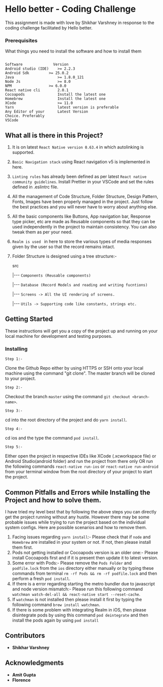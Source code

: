 # Hello better - Coding Challenge

This assignment is made with love by Shikhar Varshney in response to the coding challenge facilitated by Hello better.

### Prerequisites

What things you need to install the software and how to install them

```

Software	          Version
Android studio (IDE)	>= 2.2.3
Android Sdk	        >= 25.0.2
Java	                >= 1.8.0_121
Node Js	                >= 8.0
NPM	                >= 6.0.0
React native cli        2.0.1
Cocoapods               Install the latest one
Homebrew                Install the latest one
XCode                   >= 11.0
Yarn                    latest version is preferable
Any Editor of your      Latest Version
Choice. Preferably 
VSCode
```

## What all is there in this Project?

1. It is on latest ```React Native version 0.63.4``` in which autolinking is supported.
2. ```Basic Navigation stack``` using React navigation v5 is implemented in here.
3. ```Linting rules``` has already been defined as per latest ```React native community guidelines```. Install Prettier in your VSCode and set the rules defined in .eslintrc file.
4. All the management of Code Structure, Folder Structure, Design Pattern, Fonts, Images have been properly managed in the project. Just follow the best practices and you will never have to worry about anything else.
5. All the basic components like Buttons, App navigation bar, Response type picker, etc are made as Reusable components so that they can be used independently in the project to maintain consistency. You can also tweak them as per your need.
6. ```Realm is used ``` in here to store the various types of media responses given by the user so that the record remains intact.
7. Folder Structure is designed using a tree structure:-

    src

     |--- ```Components (Reusable components)```

     |--- ```Database (Record Models and reading and writing fucntions)```

     |--- ```Screens -> All the UI rendering of screens.```

     |--- ```Utils -> Supporting code like constants, strings etc.```

## Getting Started

These instructions will get you a copy of the project up and running on your local machine for development and testing purposes.



### Installing

```
Step 1:-
```
Clone the Github Repo either by using HTTPS or SSH onto your local machine using the command "git clone". The master branch will be cloned to your project.

```
Step 2:- 
```
Checkout the branch ```master``` using the command ```git checkout <branch-name>```.

```
Step 3:- 
```
cd into the root directory of the project and do ```yarn install```.

```
Step 4:- 
```
cd ios and the type the command ```pod install```.

```
Step 5:- 
```
Either open the project in respective IDEs like XCode (<project-name>.xcworkspace file) or Android Studio(android folder) and run the project from there only OR run the following commands ```react-native run-ios``` or ```react-native run-android``` from your terminal window from the root directory of your project to start the project.

## Common Pitfalls and Errors while Installing the Project and how to solve them.

I have tried my level best that by following the above steps you can directly get the project running without any hustle. However there may be some probable issues while trying to run the project based on the individual system configs. Here are possible scenarios and how to remove them.

1. Facing issues regarding ```yarn install```:- Please check that if `node` and ```Homebrew``` are installed in your system or not. If not, then please install them first.
2. Pods not getting installed or Cocoapods version is an older one:- Please install Cocoapods first and if it is present then update it to latest version.
3. Some error with Pods:- Please remove the `Pods Folder` and `podfile.lock` from the `ios` directory either manually or by typing these commands from terminal ```rm -rf Pods && rm -rf podfile.lock``` and then perform a fresh `pod install`.
4. If there is a error regarding starting the metro bundler due to javascript and node version mismatch:- Please run this following command ```watchman watch-del-all && react-native start --reset-cache```.
5. If ```watchman``` is not installed then please install it first by typing the following command ```brew install watchman```.
6. If there is some problem with integrating Realm in iOS, then please disintegrate pods by using this command ```pod deintegrate``` and then install the pods again by using ```pod install```
    
## Contributors
* **Shikhar Varshney**

## Acknowledgments
* **Amit Gupta**
* **Florence**


